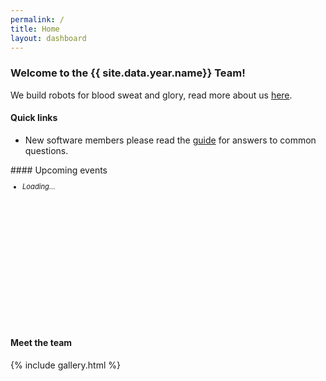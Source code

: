 ```yaml
---
permalink: /
title: Home
layout: dashboard
---
```


### Welcome to the {{ site.data.year.name}} Team!

We build robots for blood sweat and glory, read more about us  [here](/about/).

<div class="row">
<div class="col-xs-5" markdown="1">

#### Quick links
- New software members  please read the [guide](oakton-robotics.gitbook.io) for answers to common questions.

</div>
<div class="col-xs-7" markdown="1">
#### Upcoming events
<div id ="upcoming" class="list-group" style="font-size:80%;overflow:auto; height:240px;" >
<ul><li class="list-group-item"><i>Loading...</i></li></ul>     
</div>
</div>
</div>

[//]: # (<!  include schedule.html current_only=true ->)


#### Meet the team
{% include gallery.html %}


<script src="/_assets/gcal.js"></script>
